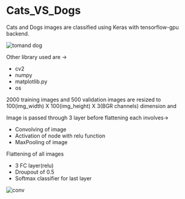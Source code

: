 # Cats_VS_Dogs

Cats and Dogs images are classified using Keras with tensorflow-gpu backend.

![tomand dog](https://user-images.githubusercontent.com/34382779/37469000-54fcf242-288a-11e8-82d3-e986ef4af395.jpg)

Other library used are ->

* cv2
* numpy
* matplotlib.py
* os

2000 training images and 500 validation images are resized to 100(img_width) X 100(img_height) X 3(BGR channels) dimension and 

Image is passed through 3 layer before flattening each involves->

* Convolving of image
* Activation of node with relu function
* MaxPooling of image

Flattening of all images
 
* 3 FC layer(relu) 
* Droupout of 0.5
* Softmax classifier for last layer

![conv](https://user-images.githubusercontent.com/34382779/37472678-ae3ec2a6-2892-11e8-99b2-890ba892daa5.png)



